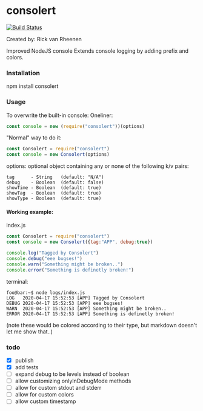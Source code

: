 # consolert
[![Build Status](https://travis-ci.org/rvrheenen/consolert.svg?branch=master)](https://travis-ci.org/rvrheenen/consolert)

Created by: Rick van Rheenen

Improved NodeJS console
Extends console logging by adding prefix and colors.


### Installation
npm install consolert

### Usage
To overwrite the built-in console:
Oneliner:
``` javascript
const console = new (require("consolert"))(options)
```

"Normal" way to do it:
``` javascript
const Consolert = require("consolert")
const console = new Consolert(options)
```

options: optional object containing any or none of the following k/v pairs: 
```
tag      - String   (default: "N/A")
debug    - Boolean  (default: false) 
showTime - Boolean  (default: true) 
showTag  - Boolean  (default: true) 
showType - Boolean  (default: true)
```

#### Working example:

index.js
``` javascript
const Consolert = require("consolert")
const console = new Consolert({tag:"APP", debug:true})

console.log("Tagged by Consolert")
console.debug("eee bugses!")
console.warn("Something might be broken..")
console.error("Something is definetly broken!")
```

terminal:
``` console
foo@bar:~$ node logs/index.js 
LOG   2020-04-17 15:52:53 [APP] Tagged by Consolert
DEBUG 2020-04-17 15:52:53 [APP] eee bugses!
WARN  2020-04-17 15:52:53 [APP] Something might be broken..
ERROR 2020-04-17 15:52:53 [APP] Something is definetly broken!
```
(note these would be colored according to their type, but markdown doesn't let me show that..)

### todo
- [x] publish
- [x] add tests
- [ ] expand debug to be levels instead of boolean
- [ ] allow customizing onlyInDebugMode methods
- [ ] allow for custom stdout and stderr
- [ ] allow for custom colors
- [ ] allow custom timestamp
